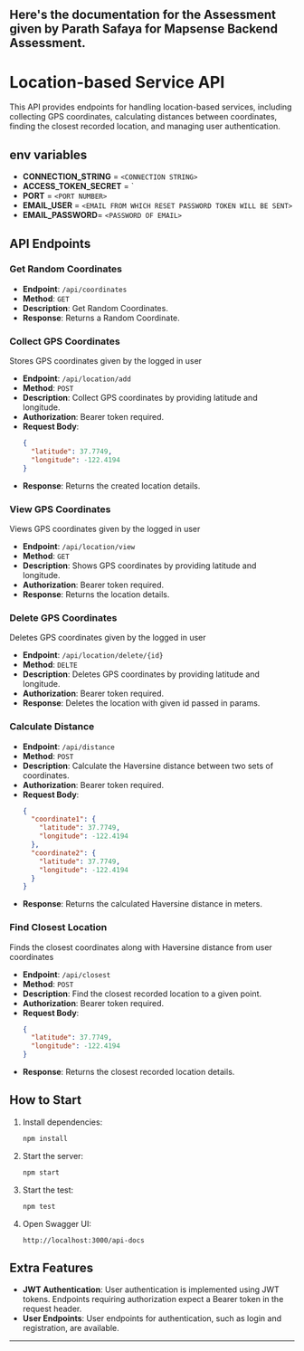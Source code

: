 Here's the documentation for the Assessment given by Parath Safaya for Mapsense Backend Assessment.
---

# Location-based Service API

This API provides endpoints for handling location-based services, including collecting GPS coordinates, calculating distances between coordinates, finding the closest recorded location, and managing user authentication.

## env variables
- **CONNECTION_STRING** = `<CONNECTION STRING>`
- **ACCESS_TOKEN_SECRET** = <ACCESS KEY>`
- **PORT** = `<PORT NUMBER>`
- **EMAIL_USER** = `<EMAIL FROM WHICH RESET PASSWORD TOKEN WILL BE SENT> `
- **EMAIL_PASSWORD**= `<PASSWORD OF EMAIL>`

## API Endpoints

### Get Random Coordinates
- **Endpoint**: `/api/coordinates`
- **Method**: `GET`
- **Description**: Get Random Coordinates.
- **Response**: Returns a Random Coordinate.

### Collect GPS Coordinates 
Stores GPS coordinates given by the logged in user

- **Endpoint**: `/api/location/add`
- **Method**: `POST`
- **Description**: Collect GPS coordinates by providing latitude and longitude.
- **Authorization**: Bearer token required.
- **Request Body**:
  ```json
  {
    "latitude": 37.7749,
    "longitude": -122.4194
  }
  ```
- **Response**: Returns the created location details.

### View GPS Coordinates 
Views GPS coordinates given by the logged in user

- **Endpoint**: `/api/location/view`
- **Method**: `GET`
- **Description**: Shows GPS coordinates by providing latitude and longitude.
- **Authorization**: Bearer token required.
- **Response**: Returns the location details.

### Delete GPS Coordinates 
Deletes GPS coordinates given by the logged in user

- **Endpoint**: `/api/location/delete/{id}`
- **Method**: `DELTE`
- **Description**: Deletes GPS coordinates by providing latitude and longitude.
- **Authorization**: Bearer token required.
- **Response**: Deletes the location with given id passed in params.

### Calculate Distance

- **Endpoint**: `/api/distance`
- **Method**: `POST`
- **Description**: Calculate the Haversine distance between two sets of coordinates.
- **Authorization**: Bearer token required.
- **Request Body**:
  ```json
  {
    "coordinate1": {
      "latitude": 37.7749,
      "longitude": -122.4194
    },
    "coordinate2": {
      "latitude": 37.7749,
      "longitude": -122.4194
    }
  }
  ```
- **Response**: Returns the calculated Haversine distance in meters.

### Find Closest Location
Finds the closest coordinates along with Haversine distance from user coordinates
- **Endpoint**: `/api/closest`
- **Method**: `POST`
- **Description**: Find the closest recorded location to a given point.
- **Authorization**: Bearer token required.
- **Request Body**:
  ```json
  {
    "latitude": 37.7749,
    "longitude": -122.4194
  }
  ```
- **Response**: Returns the closest recorded location details.

## How to Start

1. Install dependencies:
   ```bash
   npm install
   ```

2. Start the server:
   ```bash
   npm start
   ```

2. Start the test:
   ```bash
   npm test
   ```

4. Open Swagger UI:
   ```
   http://localhost:3000/api-docs
   ```

## Extra Features

- **JWT Authentication**: User authentication is implemented using JWT tokens. Endpoints requiring authorization expect a Bearer token in the request header.
- **User Endpoints**: User endpoints for authentication, such as login and registration, are available.
---

